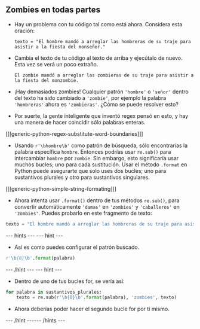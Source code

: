 ## Zombies en todas partes

- Hay un problema con tu código tal como está ahora. Considera esta oración:

    ```
    texto = "El hombre mandó a arreglar las hombreras de su traje para asistir a la fiesta del monseñor."
    ```

- Cambia el texto de tu código al texto de arriba y ejecútalo de nuevo. Esta vez se verá un poco extraño.

    ```
    El zombie mandó a arreglar las zombieras de su traje para asistir a la fiesta del monzombie.
    ```

- ¡Hay demasiados zombies! Cualquier patrón `'hombre'` o `'señor'` dentro del texto ha sido cambiado a `'zombie'`, por ejemplo la palabra `'hombreras'` ahora es `'zombieras'`. ¿Cómo se puede resolver esto?

- Por suerte, la gente inteligente que inventó regex pensó en esto, y hay una manera de hacer coincidir sólo palabras enteras.

[[[generic-python-regex-substitute-word-boundaries]]]

- Usando `r'\bhombre\b'` como patrón de búsqueda, sólo encontrarías la palabra específica `hombre`. Entonces podrías usar `re.sub()` para intercambiar `hombre` por `zombie`. Sin embargo, esto significaría usar muchos bucles; uno para cada sustitución. Usar el método `.format` en Python puede asegurarte que solo uses dos bucles; uno para sustantivos plurales y otro para sustantivos singulares.

[[[generic-python-simple-string-formating]]]

- Ahora intenta usar `.format()` dentro de tus métodos `re.sub()`, para convertir automáticamente `'damas'` en `'zombies'` y `'caballeros'` en `'zombies'`. Puedes probarlo en este fragmento de texto:

```python
texto = "El hombre mandó a arreglar las hombreras de su traje para asistir a la fiesta del monseñor. Al evento acudirían distinguidos caballeros y damas."
```

--- hints ---
 --- hint ---

- Así es como puedes configurar el patrón buscado.

```python
r'\b{0}\b'.format(palabra)
```

--- /hint --- --- hint ---

- Dentro de uno de tus bucles for, se vería así:

```python
for palabra in sustantivos_plurales:
    texto = re.sub(r'\b{0}\b'.format(palabra), 'zombies', texto)
```

- Ahora deberías poder hacer el segundo bucle for por ti mismo.

--- /hint ------ /hints ---
